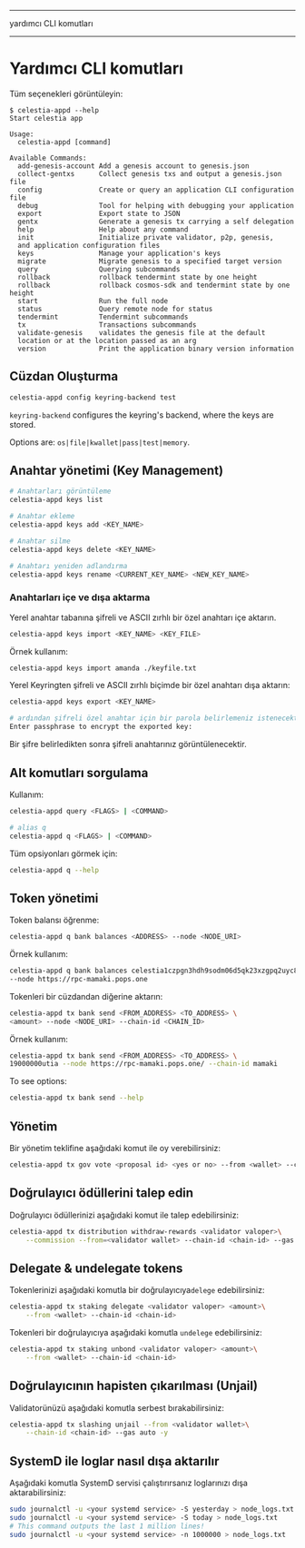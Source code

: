 - - -
yardımcı CLI komutları
- - -

# Yardımcı CLI komutları

Tüm seçenekleri görüntüleyin:

```console
$ celestia-appd --help
Start celestia app

Usage:
  celestia-appd [command]

Available Commands:
  add-genesis-account Add a genesis account to genesis.json
  collect-gentxs      Collect genesis txs and output a genesis.json file
  config              Create or query an application CLI configuration file
  debug               Tool for helping with debugging your application
  export              Export state to JSON
  gentx               Generate a genesis tx carrying a self delegation
  help                Help about any command
  init                Initialize private validator, p2p, genesis, 
  and application configuration files
  keys                Manage your application's keys
  migrate             Migrate genesis to a specified target version
  query               Querying subcommands
  rollback            rollback tendermint state by one height
  rollback            rollback cosmos-sdk and tendermint state by one height
  start               Run the full node
  status              Query remote node for status
  tendermint          Tendermint subcommands
  tx                  Transactions subcommands
  validate-genesis    validates the genesis file at the default 
  location or at the location passed as an arg
  version             Print the application binary version information
```

## Cüzdan Oluşturma

```sh
celestia-appd config keyring-backend test
```

`keyring-backend` configures the keyring's backend, where the keys are stored.

Options are: `os|file|kwallet|pass|test|memory`.

## Anahtar yönetimi (Key Management)

```sh
# Anahtarları görüntüleme
celestia-appd keys list

# Anahtar ekleme
celestia-appd keys add <KEY_NAME>

# Anahtar silme
celestia-appd keys delete <KEY_NAME>

# Anahtarı yeniden adlandırma
celestia-appd keys rename <CURRENT_KEY_NAME> <NEW_KEY_NAME>
```

### Anahtarları içe ve dışa aktarma

Yerel anahtar tabanına şifreli ve ASCII zırhlı bir özel anahtarı içe aktarın.

```sh
celestia-appd keys import <KEY_NAME> <KEY_FILE>
```

Örnek kullanım:

```sh
celestia-appd keys import amanda ./keyfile.txt
```

Yerel Keyringten şifreli ve ASCII zırhlı biçimde bir özel anahtarı dışa aktarın:

```sh
celestia-appd keys export <KEY_NAME>

# ardından şifreli özel anahtar için bir parola belirlemeniz istenecektir:
Enter passphrase to encrypt the exported key:
```

Bir şifre belirledikten sonra şifreli anahtarınız görüntülenecektir.

## Alt komutları sorgulama

Kullanım:

```sh
celestia-appd query <FLAGS> | <COMMAND>

# alias q
celestia-appd q <FLAGS> | <COMMAND>
```

Tüm opsiyonları görmek için:

```sh
celestia-appd q --help
```

## Token yönetimi

Token balansı öğrenme:

```sh
celestia-appd q bank balances <ADDRESS> --node <NODE_URI>
```

Örnek kullanım:

```sh
celestia-appd q bank balances celestia1czpgn3hdh9sodm06d5qk23xzgpq2uyc8ggdqgw \
--node https://rpc-mamaki.pops.one
```

Tokenleri bir cüzdandan diğerine aktarın:

```sh
celestia-appd tx bank send <FROM_ADDRESS> <TO_ADDRESS> \
<amount> --node <NODE_URI> --chain-id <CHAIN_ID>
```

Örnek kullanım:

```sh
celestia-appd tx bank send <FROM_ADDRESS> <TO_ADDRESS> \
19000000utia --node https://rpc-mamaki.pops.one/ --chain-id mamaki
```

To see options:

```sh
celestia-appd tx bank send --help
```

## Yönetim

Bir yönetim teklifine aşağıdaki komut ile oy verebilirsiniz:

```sh
celestia-appd tx gov vote <proposal id> <yes or no> --from <wallet> --chain-id <chain-id>
```

## Doğrulayıcı ödüllerini talep edin

Doğrulayıcı ödüllerinizi aşağıdaki komut ile talep edebilirsiniz:

```sh
celestia-appd tx distribution withdraw-rewards <validator valoper>\
    --commission --from=<validator wallet> --chain-id <chain-id> --gas auto -y
```

## Delegate & undelegate tokens

Tokenlerinizi aşağıdaki komutla bir doğrulayıcıya`delege` edebilirsiniz:

```sh
celestia-appd tx staking delegate <validator valoper> <amount>\
    --from <wallet> --chain-id <chain-id>
```

Tokenleri bir doğrulayıcıya aşağıdaki komutla `undelege` edebilirsiniz:

```sh
celestia-appd tx staking unbond <validator valoper> <amount>\
    --from <wallet> --chain-id <chain-id>
```

## Doğrulayıcının hapisten çıkarılması (Unjail)

Validatorünüzü aşağıdaki komutla serbest bırakabilirsiniz:

```sh
celestia-appd tx slashing unjail --from <validator wallet>\
    --chain-id <chain-id> --gas auto -y
```

## SystemD ile loglar nasıl dışa aktarılır

Aşağıdaki komutla SystemD servisi çalıştırırsanız loglarınızı dışa aktarabilirsiniz:

```sh
sudo journalctl -u <your systemd service> -S yesterday > node_logs.txt
sudo journalctl -u <your systemd service> -S today > node_logs.txt
# This command outputs the last 1 million lines!
sudo journalctl -u <your systemd service> -n 1000000 > node_logs.txt
```
